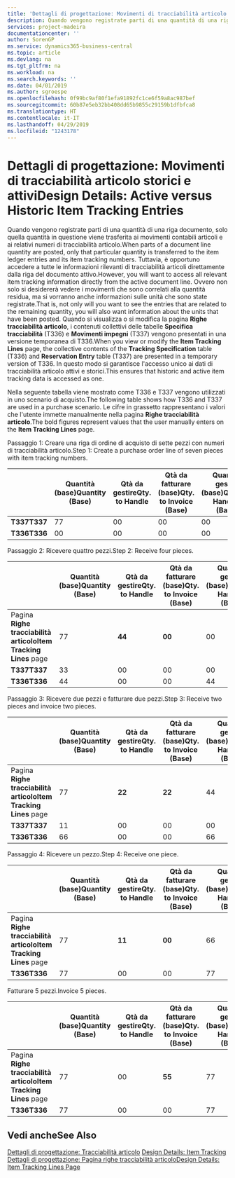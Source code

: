 ```yaml
---
title: 'Dettagli di progettazione: Movimenti di tracciabilità articolo storici e attivi | Microsoft Docs'
description: Quando vengono registrate parti di una quantità di una riga documento, solo quella quantità in questione viene trasferita ai movimenti contabili articoli e ai relativi numeri di tracciabilità articolo. Tuttavia, è opportuno accedere a tutte le informazioni rilevanti di tracciabilità articoli direttamente dalla riga del documento attivo. Ovvero non solo si desidererà vedere i movimenti che sono correlati alla quantità residua, ma si vorranno anche informazioni sulle unità che sono state registrate. Quando si visualizza o si modifica la pagina **Righe tracciabilità articolo**, i contenuti collettivi delle tabelle **Specifica tracciabilità** (T336) e **Movimenti impegni** (T337) vengono presentati in una versione temporanea di T336. In questo modo si garantisce l'accesso unico ai dati di tracciabilità articolo attivi e storici.
services: project-madeira
documentationcenter: ''
author: SorenGP
ms.service: dynamics365-business-central
ms.topic: article
ms.devlang: na
ms.tgt_pltfrm: na
ms.workload: na
ms.search.keywords: ''
ms.date: 04/01/2019
ms.author: sgroespe
ms.openlocfilehash: 0f99bc9af80f1efa91892fc1ce6f59a8ac987bef
ms.sourcegitcommit: 60b87e5eb32bb408dd65b9855c29159b1dfbfca8
ms.translationtype: HT
ms.contentlocale: it-IT
ms.lasthandoff: 04/29/2019
ms.locfileid: "1243178"
---
```

# <a name="design-details-active-versus-historic-item-tracking-entries"></a><span data-ttu-id="56f0b-107">Dettagli di progettazione: Movimenti di tracciabilità articolo storici e attivi</span><span class="sxs-lookup"><span data-stu-id="56f0b-107">Design Details: Active versus Historic Item Tracking Entries</span></span>
<span data-ttu-id="56f0b-108">Quando vengono registrate parti di una quantità di una riga documento, solo quella quantità in questione viene trasferita ai movimenti contabili articoli e ai relativi numeri di tracciabilità articolo.</span><span class="sxs-lookup"><span data-stu-id="56f0b-108">When parts of a document line quantity are posted, only that particular quantity is transferred to the item ledger entries and its item tracking numbers.</span></span> <span data-ttu-id="56f0b-109">Tuttavia, è opportuno accedere a tutte le informazioni rilevanti di tracciabilità articoli direttamente dalla riga del documento attivo.</span><span class="sxs-lookup"><span data-stu-id="56f0b-109">However, you will want to access all relevant item tracking information directly from the active document line.</span></span> <span data-ttu-id="56f0b-110">Ovvero non solo si desidererà vedere i movimenti che sono correlati alla quantità residua, ma si vorranno anche informazioni sulle unità che sono state registrate.</span><span class="sxs-lookup"><span data-stu-id="56f0b-110">That is, not only will you want to see the entries that are related to the remaining quantity, you will also want information about the units that have been posted.</span></span> <span data-ttu-id="56f0b-111">Quando si visualizza o si modifica la pagina **Righe tracciabilità articolo**, i contenuti collettivi delle tabelle **Specifica tracciabilità** (T336) e **Movimenti impegni** (T337) vengono presentati in una versione temporanea di T336.</span><span class="sxs-lookup"><span data-stu-id="56f0b-111">When you view or modify the **Item Tracking Lines** page, the collective contents of the **Tracking Specification** table (T336) and **Reservation Entry** table (T337) are presented in a temporary version of T336.</span></span> <span data-ttu-id="56f0b-112">In questo modo si garantisce l'accesso unico ai dati di tracciabilità articolo attivi e storici.</span><span class="sxs-lookup"><span data-stu-id="56f0b-112">This ensures that historic and active item tracking data is accessed as one.</span></span>  

 <span data-ttu-id="56f0b-113">Nella seguente tabella viene mostrato come T336 e T337 vengono utilizzati in uno scenario di acquisto.</span><span class="sxs-lookup"><span data-stu-id="56f0b-113">The following table shows how T336 and T337 are used in a purchase scenario.</span></span> <span data-ttu-id="56f0b-114">Le cifre in grassetto rappresentano i valori che l'utente immette manualmente nella pagina **Righe tracciabilità articolo**.</span><span class="sxs-lookup"><span data-stu-id="56f0b-114">The bold figures represent values that the user manually enters on the **Item Tracking Lines** page.</span></span>  

 <span data-ttu-id="56f0b-115">Passaggio 1: Creare una riga di ordine di acquisto di sette pezzi con numeri di tracciabilità articolo.</span><span class="sxs-lookup"><span data-stu-id="56f0b-115">Step 1: Create a purchase order line of seven pieces with item tracking numbers.</span></span>  

||<span data-ttu-id="56f0b-116">**Quantità (base)**</span><span class="sxs-lookup"><span data-stu-id="56f0b-116">**Quantity (Base)**</span></span>|<span data-ttu-id="56f0b-117">**Qtà da gestire**</span><span class="sxs-lookup"><span data-stu-id="56f0b-117">**Qty. to Handle**</span></span>|<span data-ttu-id="56f0b-118">**Qtà da fatturare (base)**</span><span class="sxs-lookup"><span data-stu-id="56f0b-118">**Qty. to Invoice (Base)**</span></span>|<span data-ttu-id="56f0b-119">**Quantità gestita (base)**</span><span class="sxs-lookup"><span data-stu-id="56f0b-119">**Quantity Handled (Base)**</span></span>|<span data-ttu-id="56f0b-120">**Quantità fatturata (base)**</span><span class="sxs-lookup"><span data-stu-id="56f0b-120">**Quantity Invoiced (Base)**</span></span>|  
|-|----------------------------------------------|--------------------------------------------|------------------------------------------------------|-------------------------------------------------------|--------------------------------------------------------|  
|<span data-ttu-id="56f0b-121">**T337**</span><span class="sxs-lookup"><span data-stu-id="56f0b-121">**T337**</span></span>|<span data-ttu-id="56f0b-122">7</span><span class="sxs-lookup"><span data-stu-id="56f0b-122">7</span></span>|<span data-ttu-id="56f0b-123">0</span><span class="sxs-lookup"><span data-stu-id="56f0b-123">0</span></span>|<span data-ttu-id="56f0b-124">0</span><span class="sxs-lookup"><span data-stu-id="56f0b-124">0</span></span>|<span data-ttu-id="56f0b-125">0</span><span class="sxs-lookup"><span data-stu-id="56f0b-125">0</span></span>|<span data-ttu-id="56f0b-126">0</span><span class="sxs-lookup"><span data-stu-id="56f0b-126">0</span></span>|  
|<span data-ttu-id="56f0b-127">**T336**</span><span class="sxs-lookup"><span data-stu-id="56f0b-127">**T336**</span></span>|<span data-ttu-id="56f0b-128">0</span><span class="sxs-lookup"><span data-stu-id="56f0b-128">0</span></span>|<span data-ttu-id="56f0b-129">0</span><span class="sxs-lookup"><span data-stu-id="56f0b-129">0</span></span>|<span data-ttu-id="56f0b-130">0</span><span class="sxs-lookup"><span data-stu-id="56f0b-130">0</span></span>|<span data-ttu-id="56f0b-131">0</span><span class="sxs-lookup"><span data-stu-id="56f0b-131">0</span></span>|<span data-ttu-id="56f0b-132">0</span><span class="sxs-lookup"><span data-stu-id="56f0b-132">0</span></span>|  

 <span data-ttu-id="56f0b-133">Passaggio 2: Ricevere quattro pezzi.</span><span class="sxs-lookup"><span data-stu-id="56f0b-133">Step 2: Receive four pieces.</span></span>  

||<span data-ttu-id="56f0b-134">**Quantità (base)**</span><span class="sxs-lookup"><span data-stu-id="56f0b-134">**Quantity (Base)**</span></span>|<span data-ttu-id="56f0b-135">**Qtà da gestire**</span><span class="sxs-lookup"><span data-stu-id="56f0b-135">**Qty. to Handle**</span></span>|<span data-ttu-id="56f0b-136">**Qtà da fatturare (base)**</span><span class="sxs-lookup"><span data-stu-id="56f0b-136">**Qty. to Invoice (Base)**</span></span>|<span data-ttu-id="56f0b-137">**Quantità gestita (base)**</span><span class="sxs-lookup"><span data-stu-id="56f0b-137">**Quantity Handled (Base)**</span></span>|<span data-ttu-id="56f0b-138">**Quantità fatturata (base)**</span><span class="sxs-lookup"><span data-stu-id="56f0b-138">**Quantity Invoiced (Base)**</span></span>|  
|-|----------------------------------------------|--------------------------------------------|------------------------------------------------------|-------------------------------------------------------|--------------------------------------------------------|  
|<span data-ttu-id="56f0b-139">Pagina **Righe tracciabilità articolo**</span><span class="sxs-lookup"><span data-stu-id="56f0b-139">**Item Tracking Lines** page</span></span>|<span data-ttu-id="56f0b-140">7</span><span class="sxs-lookup"><span data-stu-id="56f0b-140">7</span></span>|<span data-ttu-id="56f0b-141">**4**</span><span class="sxs-lookup"><span data-stu-id="56f0b-141">**4**</span></span>|<span data-ttu-id="56f0b-142">**0**</span><span class="sxs-lookup"><span data-stu-id="56f0b-142">**0**</span></span>|<span data-ttu-id="56f0b-143">0</span><span class="sxs-lookup"><span data-stu-id="56f0b-143">0</span></span>|<span data-ttu-id="56f0b-144">0</span><span class="sxs-lookup"><span data-stu-id="56f0b-144">0</span></span>|  
|<span data-ttu-id="56f0b-145">**T337**</span><span class="sxs-lookup"><span data-stu-id="56f0b-145">**T337**</span></span>|<span data-ttu-id="56f0b-146">3</span><span class="sxs-lookup"><span data-stu-id="56f0b-146">3</span></span>|<span data-ttu-id="56f0b-147">0</span><span class="sxs-lookup"><span data-stu-id="56f0b-147">0</span></span>|<span data-ttu-id="56f0b-148">0</span><span class="sxs-lookup"><span data-stu-id="56f0b-148">0</span></span>|<span data-ttu-id="56f0b-149">0</span><span class="sxs-lookup"><span data-stu-id="56f0b-149">0</span></span>|<span data-ttu-id="56f0b-150">0</span><span class="sxs-lookup"><span data-stu-id="56f0b-150">0</span></span>|  
|<span data-ttu-id="56f0b-151">**T336**</span><span class="sxs-lookup"><span data-stu-id="56f0b-151">**T336**</span></span>|<span data-ttu-id="56f0b-152">4</span><span class="sxs-lookup"><span data-stu-id="56f0b-152">4</span></span>|<span data-ttu-id="56f0b-153">0</span><span class="sxs-lookup"><span data-stu-id="56f0b-153">0</span></span>|<span data-ttu-id="56f0b-154">0</span><span class="sxs-lookup"><span data-stu-id="56f0b-154">0</span></span>|<span data-ttu-id="56f0b-155">4</span><span class="sxs-lookup"><span data-stu-id="56f0b-155">4</span></span>|<span data-ttu-id="56f0b-156">0</span><span class="sxs-lookup"><span data-stu-id="56f0b-156">0</span></span>|  

 <span data-ttu-id="56f0b-157">Passaggio 3: Ricevere due pezzi e fatturare due pezzi.</span><span class="sxs-lookup"><span data-stu-id="56f0b-157">Step 3: Receive two pieces and invoice two pieces.</span></span>  

||<span data-ttu-id="56f0b-158">**Quantità (base)**</span><span class="sxs-lookup"><span data-stu-id="56f0b-158">**Quantity (Base)**</span></span>|<span data-ttu-id="56f0b-159">**Qtà da gestire**</span><span class="sxs-lookup"><span data-stu-id="56f0b-159">**Qty. to Handle**</span></span>|<span data-ttu-id="56f0b-160">**Qtà da fatturare (base)**</span><span class="sxs-lookup"><span data-stu-id="56f0b-160">**Qty. to Invoice (Base)**</span></span>|<span data-ttu-id="56f0b-161">**Quantità gestita (base)**</span><span class="sxs-lookup"><span data-stu-id="56f0b-161">**Quantity Handled (Base)**</span></span>|<span data-ttu-id="56f0b-162">**Quantità fatturata (base)**</span><span class="sxs-lookup"><span data-stu-id="56f0b-162">**Quantity Invoiced (Base)**</span></span>|  
|-|----------------------------------------------|--------------------------------------------|------------------------------------------------------|-------------------------------------------------------|--------------------------------------------------------|  
|<span data-ttu-id="56f0b-163">Pagina **Righe tracciabilità articolo**</span><span class="sxs-lookup"><span data-stu-id="56f0b-163">**Item Tracking Lines** page</span></span>|<span data-ttu-id="56f0b-164">7</span><span class="sxs-lookup"><span data-stu-id="56f0b-164">7</span></span>|<span data-ttu-id="56f0b-165">**2**</span><span class="sxs-lookup"><span data-stu-id="56f0b-165">**2**</span></span>|<span data-ttu-id="56f0b-166">**2**</span><span class="sxs-lookup"><span data-stu-id="56f0b-166">**2**</span></span>|<span data-ttu-id="56f0b-167">4</span><span class="sxs-lookup"><span data-stu-id="56f0b-167">4</span></span>|<span data-ttu-id="56f0b-168">0</span><span class="sxs-lookup"><span data-stu-id="56f0b-168">0</span></span>|  
|<span data-ttu-id="56f0b-169">**T337**</span><span class="sxs-lookup"><span data-stu-id="56f0b-169">**T337**</span></span>|<span data-ttu-id="56f0b-170">1</span><span class="sxs-lookup"><span data-stu-id="56f0b-170">1</span></span>|<span data-ttu-id="56f0b-171">0</span><span class="sxs-lookup"><span data-stu-id="56f0b-171">0</span></span>|<span data-ttu-id="56f0b-172">0</span><span class="sxs-lookup"><span data-stu-id="56f0b-172">0</span></span>|<span data-ttu-id="56f0b-173">0</span><span class="sxs-lookup"><span data-stu-id="56f0b-173">0</span></span>|<span data-ttu-id="56f0b-174">0</span><span class="sxs-lookup"><span data-stu-id="56f0b-174">0</span></span>|  
|<span data-ttu-id="56f0b-175">**T336**</span><span class="sxs-lookup"><span data-stu-id="56f0b-175">**T336**</span></span>|<span data-ttu-id="56f0b-176">6</span><span class="sxs-lookup"><span data-stu-id="56f0b-176">6</span></span>|<span data-ttu-id="56f0b-177">0</span><span class="sxs-lookup"><span data-stu-id="56f0b-177">0</span></span>|<span data-ttu-id="56f0b-178">0</span><span class="sxs-lookup"><span data-stu-id="56f0b-178">0</span></span>|<span data-ttu-id="56f0b-179">6</span><span class="sxs-lookup"><span data-stu-id="56f0b-179">6</span></span>|<span data-ttu-id="56f0b-180">2</span><span class="sxs-lookup"><span data-stu-id="56f0b-180">2</span></span>|  

 <span data-ttu-id="56f0b-181">Passaggio 4: Ricevere un pezzo.</span><span class="sxs-lookup"><span data-stu-id="56f0b-181">Step 4: Receive one piece.</span></span>  

||<span data-ttu-id="56f0b-182">**Quantità (base)**</span><span class="sxs-lookup"><span data-stu-id="56f0b-182">**Quantity (Base)**</span></span>|<span data-ttu-id="56f0b-183">**Qtà da gestire**</span><span class="sxs-lookup"><span data-stu-id="56f0b-183">**Qty. to Handle**</span></span>|<span data-ttu-id="56f0b-184">**Qtà da fatturare (base)**</span><span class="sxs-lookup"><span data-stu-id="56f0b-184">**Qty. to Invoice (Base)**</span></span>|<span data-ttu-id="56f0b-185">**Quantità gestita (base)**</span><span class="sxs-lookup"><span data-stu-id="56f0b-185">**Quantity Handled (Base)**</span></span>|<span data-ttu-id="56f0b-186">**Quantità fatturata (base)**</span><span class="sxs-lookup"><span data-stu-id="56f0b-186">**Quantity Invoiced (Base)**</span></span>|  
|-|----------------------------------------------|--------------------------------------------|------------------------------------------------------|-------------------------------------------------------|--------------------------------------------------------|  
|<span data-ttu-id="56f0b-187">Pagina **Righe tracciabilità articolo**</span><span class="sxs-lookup"><span data-stu-id="56f0b-187">**Item Tracking Lines** page</span></span>|<span data-ttu-id="56f0b-188">7</span><span class="sxs-lookup"><span data-stu-id="56f0b-188">7</span></span>|<span data-ttu-id="56f0b-189">**1**</span><span class="sxs-lookup"><span data-stu-id="56f0b-189">**1**</span></span>|<span data-ttu-id="56f0b-190">**0**</span><span class="sxs-lookup"><span data-stu-id="56f0b-190">**0**</span></span>|<span data-ttu-id="56f0b-191">6</span><span class="sxs-lookup"><span data-stu-id="56f0b-191">6</span></span>|<span data-ttu-id="56f0b-192">2</span><span class="sxs-lookup"><span data-stu-id="56f0b-192">2</span></span>|  
|<span data-ttu-id="56f0b-193">**T336**</span><span class="sxs-lookup"><span data-stu-id="56f0b-193">**T336**</span></span>|<span data-ttu-id="56f0b-194">7</span><span class="sxs-lookup"><span data-stu-id="56f0b-194">7</span></span>|<span data-ttu-id="56f0b-195">0</span><span class="sxs-lookup"><span data-stu-id="56f0b-195">0</span></span>|<span data-ttu-id="56f0b-196">0</span><span class="sxs-lookup"><span data-stu-id="56f0b-196">0</span></span>|<span data-ttu-id="56f0b-197">7</span><span class="sxs-lookup"><span data-stu-id="56f0b-197">7</span></span>|<span data-ttu-id="56f0b-198">2</span><span class="sxs-lookup"><span data-stu-id="56f0b-198">2</span></span>|  

 <span data-ttu-id="56f0b-199">Fatturare 5 pezzi.</span><span class="sxs-lookup"><span data-stu-id="56f0b-199">Invoice 5 pieces.</span></span>  

||<span data-ttu-id="56f0b-200">**Quantità (base)**</span><span class="sxs-lookup"><span data-stu-id="56f0b-200">**Quantity (Base)**</span></span>|<span data-ttu-id="56f0b-201">**Qtà da gestire**</span><span class="sxs-lookup"><span data-stu-id="56f0b-201">**Qty. to Handle**</span></span>|<span data-ttu-id="56f0b-202">**Qtà da fatturare (base)**</span><span class="sxs-lookup"><span data-stu-id="56f0b-202">**Qty. to Invoice (Base)**</span></span>|<span data-ttu-id="56f0b-203">**Quantità gestita (base)**</span><span class="sxs-lookup"><span data-stu-id="56f0b-203">**Quantity Handled (Base)**</span></span>|<span data-ttu-id="56f0b-204">**Quantità fatturata (base)**</span><span class="sxs-lookup"><span data-stu-id="56f0b-204">**Quantity Invoiced (Base)**</span></span>|  
|-|----------------------------------------------|--------------------------------------------|------------------------------------------------------|-------------------------------------------------------|--------------------------------------------------------|  
|<span data-ttu-id="56f0b-205">Pagina **Righe tracciabilità articolo**</span><span class="sxs-lookup"><span data-stu-id="56f0b-205">**Item Tracking Lines** page</span></span>|<span data-ttu-id="56f0b-206">7</span><span class="sxs-lookup"><span data-stu-id="56f0b-206">7</span></span>|<span data-ttu-id="56f0b-207">0</span><span class="sxs-lookup"><span data-stu-id="56f0b-207">0</span></span>|<span data-ttu-id="56f0b-208">**5**</span><span class="sxs-lookup"><span data-stu-id="56f0b-208">**5**</span></span>|<span data-ttu-id="56f0b-209">7</span><span class="sxs-lookup"><span data-stu-id="56f0b-209">7</span></span>|<span data-ttu-id="56f0b-210">2</span><span class="sxs-lookup"><span data-stu-id="56f0b-210">2</span></span>|  
|<span data-ttu-id="56f0b-211">**T336**</span><span class="sxs-lookup"><span data-stu-id="56f0b-211">**T336**</span></span>|<span data-ttu-id="56f0b-212">7</span><span class="sxs-lookup"><span data-stu-id="56f0b-212">7</span></span>|<span data-ttu-id="56f0b-213">0</span><span class="sxs-lookup"><span data-stu-id="56f0b-213">0</span></span>|<span data-ttu-id="56f0b-214">0</span><span class="sxs-lookup"><span data-stu-id="56f0b-214">0</span></span>|<span data-ttu-id="56f0b-215">7</span><span class="sxs-lookup"><span data-stu-id="56f0b-215">7</span></span>|<span data-ttu-id="56f0b-216">7</span><span class="sxs-lookup"><span data-stu-id="56f0b-216">7</span></span>|  

## <a name="see-also"></a><span data-ttu-id="56f0b-217">Vedi anche</span><span class="sxs-lookup"><span data-stu-id="56f0b-217">See Also</span></span>  
 <span data-ttu-id="56f0b-218">[Dettagli di progettazione: Tracciabilità articolo](design-details-item-tracking.md) </span><span class="sxs-lookup"><span data-stu-id="56f0b-218">[Design Details: Item Tracking](design-details-item-tracking.md) </span></span>  
 [<span data-ttu-id="56f0b-219">Dettagli di progettazione: Pagina righe tracciabilità articolo</span><span class="sxs-lookup"><span data-stu-id="56f0b-219">Design Details: Item Tracking Lines Page</span></span>](design-details-item-tracking-lines-window.md)
